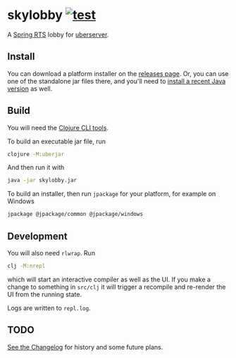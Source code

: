 # skylobby [![test](https://github.com/skynet-gh/skylobby/actions/workflows/test.yml/badge.svg)](https://github.com/skynet-gh/skylobby/actions/workflows/test.yml)

A [Spring RTS](https://springrts.com/) lobby for [uberserver](https://github.com/spring/uberserver).


## Install

You can download a platform installer on the [releases page](https://github.com/skynet-gh/skylobby/releases/latest). Or, you can use one of the standalone jar files there, and you'll need to [install a recent Java version](https://adoptopenjdk.net/?variant=openjdk15) as well.


## Build


You will need the [Clojure CLI tools](https://clojure.org/guides/getting_started#_clojure_installer_and_cli_tools).

To build an executable jar file, run

```bash
clojure -M:uberjar
```

And then run it with

```bash
java -jar skylobby.jar
```

To build an installer, then run `jpackage` for your platform, for example on Windows

```bash
jpackage @jpackage/common @jpackage/windows
```


## Development

You will also need `rlwrap`. Run

```bash
clj -M:nrepl
```

which will start an interactive compiler as well as the UI. If you make a change to something in `src/clj` it will trigger a recompile and re-render the UI from the running state.

Logs are written to `repl.log`.

## TODO

[See the Changelog](./CHANGELOG.md) for history and some future plans.
